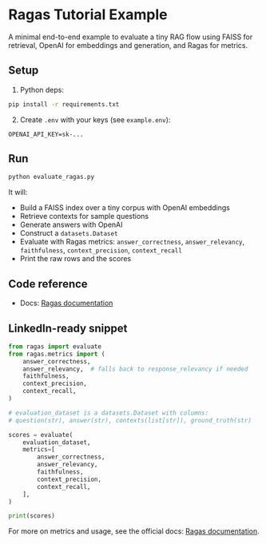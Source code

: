 # Ragas Tutorial Example

A minimal end-to-end example to evaluate a tiny RAG flow using FAISS for retrieval, OpenAI for embeddings and generation, and Ragas for metrics.

## Setup

1) Python deps:

```bash
pip install -r requirements.txt
```

2) Create `.env` with your keys (see `example.env`):

```
OPENAI_API_KEY=sk-...
```

## Run

```bash
python evaluate_ragas.py
```

It will:
- Build a FAISS index over a tiny corpus with OpenAI embeddings
- Retrieve contexts for sample questions
- Generate answers with OpenAI
- Construct a `datasets.Dataset`
- Evaluate with Ragas metrics: `answer_correctness`, `answer_relevancy`, `faithfulness`, `context_precision`, `context_recall`
- Print the raw rows and the scores

## Code reference
- Docs: [Ragas documentation](https://docs.ragas.io/en/stable/)

## LinkedIn-ready snippet

```python
from ragas import evaluate
from ragas.metrics import (
    answer_correctness,
    answer_relevancy,  # falls back to response_relevancy if needed
    faithfulness,
    context_precision,
    context_recall,
)

# evaluation_dataset is a datasets.Dataset with columns:
# question(str), answer(str), contexts(list[str]), ground_truth(str)

scores = evaluate(
    evaluation_dataset,
    metrics=[
        answer_correctness,
        answer_relevancy,
        faithfulness,
        context_precision,
        context_recall,
    ],
)

print(scores)
```

For more on metrics and usage, see the official docs: [Ragas documentation](https://docs.ragas.io/en/stable/).

